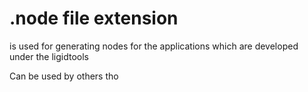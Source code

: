 # .node file extension

is used for generating nodes for the applications which are developed under the ligidtools

Can be used by others tho